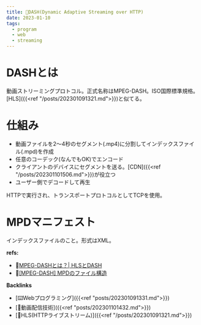 ```yaml
---
title: 📝DASH(Dynamic Adaptive Streaming over HTTP)
date: 2023-01-10
tags:
  - program
  - web
  - streaming
---
```


# DASHとは
動画ストリーミングプロトコル。正式名称はMPEG-DASH。ISO国際標準規格。[HLS]({{<ref "/posts/202301091321.md">}})と似てる。  

# 仕組み
- 動画ファイルを2～4秒のセグメント(.mp4)に分割してインデックスファイル(.mpd)を作成
- 任意のコーデック(なんでもOK)でエンコード
- クライアントのデバイスにセグメントを送る。[CDN]({{<ref "/posts/202301101506.md">}})が役立つ
- ユーザー側でデコードして再生

HTTPで実行され、トランスポートプロトコルとしてTCPを使用。  

# MPDマニフェスト
インデックスファイルのこと。形式はXML。

**refs:**
- 📝[MPEG-DASHとは？| HLSとDASH](https://www.cloudflare.com/ja-jp/learning/video/what-is-mpeg-dash/)
- 📝[[MPEG-DASH] MPDのファイル構造](https://qiita.com/yun_bow/items/780e49531174272e7c44)

**Backlinks**
- [⌨️Webプログラミング]({{<ref "posts/202301091331.md">}})  
- [📝動画配信技術]({{<ref "posts/202301101432.md">}})  
- [📝HLS(HTTPライブストリーム)]({{<ref "/posts/202301091321.md">}})  